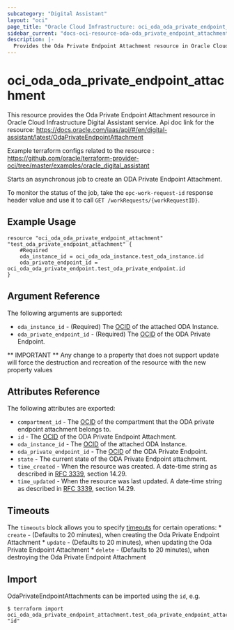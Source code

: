 ```yaml
---
subcategory: "Digital Assistant"
layout: "oci"
page_title: "Oracle Cloud Infrastructure: oci_oda_oda_private_endpoint_attachment"
sidebar_current: "docs-oci-resource-oda-oda_private_endpoint_attachment"
description: |-
  Provides the Oda Private Endpoint Attachment resource in Oracle Cloud Infrastructure Digital Assistant service
---
```


# oci_oda_oda_private_endpoint_attachment
This resource provides the Oda Private Endpoint Attachment resource in Oracle Cloud Infrastructure Digital Assistant service.
Api doc link for the resource: https://docs.oracle.com/iaas/api/#/en/digital-assistant/latest/OdaPrivateEndpointAttachment

Example terraform configs related to the resource : https://github.com/oracle/terraform-provider-oci/tree/master/examples/oracle_digital_assistant

Starts an asynchronous job to create an ODA Private Endpoint Attachment.

To monitor the status of the job, take the `opc-work-request-id` response
header value and use it to call `GET /workRequests/{workRequestID}`.


## Example Usage

```hcl
resource "oci_oda_oda_private_endpoint_attachment" "test_oda_private_endpoint_attachment" {
	#Required
	oda_instance_id = oci_oda_oda_instance.test_oda_instance.id
	oda_private_endpoint_id = oci_oda_oda_private_endpoint.test_oda_private_endpoint.id
}
```

## Argument Reference

The following arguments are supported:

* `oda_instance_id` - (Required) The [OCID](https://docs.cloud.oracle.com/iaas/Content/General/Concepts/identifiers.htm) of the attached ODA Instance.
* `oda_private_endpoint_id` - (Required) The [OCID](https://docs.cloud.oracle.com/iaas/Content/General/Concepts/identifiers.htm) of the ODA Private Endpoint.


** IMPORTANT **
Any change to a property that does not support update will force the destruction and recreation of the resource with the new property values

## Attributes Reference

The following attributes are exported:

* `compartment_id` - The [OCID](https://docs.cloud.oracle.com/iaas/Content/General/Concepts/identifiers.htm) of the compartment that the ODA private endpoint attachment belongs to.
* `id` - The [OCID](https://docs.cloud.oracle.com/iaas/Content/General/Concepts/identifiers.htm) of the ODA Private Endpoint Attachment.
* `oda_instance_id` - The [OCID](https://docs.cloud.oracle.com/iaas/Content/General/Concepts/identifiers.htm) of the attached ODA Instance.
* `oda_private_endpoint_id` - The [OCID](https://docs.cloud.oracle.com/iaas/Content/General/Concepts/identifiers.htm) of the ODA Private Endpoint.
* `state` - The current state of the ODA Private Endpoint attachment.
* `time_created` - When the resource was created. A date-time string as described in [RFC 3339](https://tools.ietf.org/rfc/rfc3339), section 14.29.
* `time_updated` - When the resource was last updated. A date-time string as described in [RFC 3339](https://tools.ietf.org/rfc/rfc3339), section 14.29.

## Timeouts

The `timeouts` block allows you to specify [timeouts](https://registry.terraform.io/providers/oracle/oci/latest/docs/guides/changing_timeouts) for certain operations:
	* `create` - (Defaults to 20 minutes), when creating the Oda Private Endpoint Attachment
	* `update` - (Defaults to 20 minutes), when updating the Oda Private Endpoint Attachment
	* `delete` - (Defaults to 20 minutes), when destroying the Oda Private Endpoint Attachment


## Import

OdaPrivateEndpointAttachments can be imported using the `id`, e.g.

```
$ terraform import oci_oda_oda_private_endpoint_attachment.test_oda_private_endpoint_attachment "id"
```

